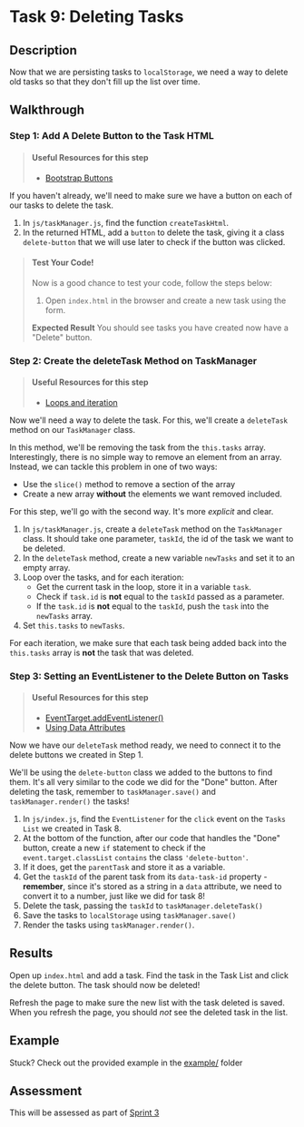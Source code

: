 # Task 9: Deleting Tasks

## Description

Now that we are persisting tasks to `localStorage`, we need a way to delete old tasks so that they don't fill up the list over time.

## Walkthrough

### Step 1: Add A Delete Button to the Task HTML

> #### Useful Resources for this step
> - [Bootstrap Buttons](https://getbootstrap.com/docs/4.5/components/buttons/)

If you haven't already, we'll need to make sure we have a button on each of our tasks to delete the task.

1. In `js/taskManager.js`, find the function `createTaskHtml`.
2. In the returned HTML, add a `button` to delete the task, giving it a class `delete-button` that we will use later to check if the button was clicked.

> #### Test Your Code!
> Now is a good chance to test your code, follow the steps below:
> 1. Open `index.html` in the browser and create a new task using the form.
>
> **Expected Result**
> You should see tasks you have created now have a "Delete" button.

### Step 2: Create the deleteTask Method on TaskManager

> #### Useful Resources for this step
> - [Loops and iteration](https://developer.mozilla.org/en-US/docs/Web/JavaScript/Guide/Loops_and_iteration)

Now we'll need a way to delete the task. For this, we'll create a `deleteTask` method on our `TaskManager` class.

In this method, we'll be removing the task from the `this.tasks` array. Interestingly, there is no simple way to remove an element from an array. Instead, we can tackle this problem in one of two ways:

- Use the `slice()` method to remove a section of the array
- Create a new array **without** the elements we want removed included.

For this step, we'll go with the second way. It's more _explicit_ and clear.

1. In `js/taskManager.js`, create a `deleteTask` method on the `TaskManager` class. It should take one parameter, `taskId`, the id of the task we want to be deleted.
2. In the `deleteTask` method, create a new variable `newTasks` and set it to an empty array.
3. Loop over the tasks, and for each iteration:
    - Get the current task in the loop, store it in a variable `task`.
    - Check if `task.id` is **not** equal to the `taskId` passed as a parameter.
    - If the `task.id` is **not** equal to the `taskId`, push the `task` into the `newTasks` array.
4. Set `this.tasks` to `newTasks`.

For each iteration, we make sure that each task being added back into the `this.tasks` array is **not** the task that was deleted. 

### Step 3: Setting an EventListener to the Delete Button on Tasks

> #### Useful Resources for this step
> - [EventTarget.addEventListener()](https://developer.mozilla.org/en-US/docs/Web/API/EventTarget/addEventListener)
> - [Using Data Attributes](https://developer.mozilla.org/en-US/docs/Learn/HTML/Howto/Use_data_attributes)

Now we have our `deleteTask` method ready, we need to connect it to the delete buttons we created in Step 1.

We'll be using the `delete-button` class we added to the buttons to find them. It's all very similar to the code we did for the "Done" button. After deleting the task, remember to `taskManager.save()` and `taskManager.render()` the tasks!

1. In `js/index.js`, find the `EventListener` for the `click` event on the `Tasks List` we created in Task 8.
2. At the bottom of the function, after our code that handles the "Done" button, create a new `if` statement to check if the `event.target.classList` `contains` the class `'delete-button'`.
3. If it does, get the `parentTask` and store it as a variable.
4. Get the `taskId` of the parent task from its `data-task-id` property - **remember**, since it's stored as a string in a `data` attribute, we need to convert it to a number, just like we did for task 8!
5. Delete the task, passing the `taskId` to `taskManager.deleteTask()`
6. Save the tasks to `localStorage` using `taskManager.save()`
7. Render the tasks using `taskManager.render()`.
    
## Results

Open up `index.html` and add a task. Find the task in the Task List and click the delete button. The task should now be deleted!

Refresh the page to make sure the new list with the task deleted is saved. When you refresh the page, you should _not_ see the deleted task in the list.

## Example

Stuck? Check out the provided example in the [example/](example/) folder

## Assessment

This will be assessed as part of [Sprint 3](https://docs.google.com/spreadsheets/d/1X-LhsK5TaDvQZl-YS6XFxemVx3UhHdAY-vRcdR-rt9Q/edit#gid=1124211828) 
